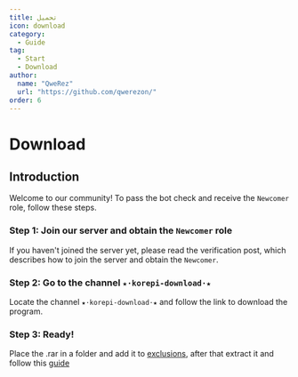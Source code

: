 ```yaml
---
title: تحميل
icon: download
category:
  - Guide
tag:
  - Start
  - Download
author:
  name: "QweRez"
  url: "https://github.com/qwerezon/"
order: 6
---
```


# Download

## Introduction

Welcome to our community! To pass the bot check and receive the `Newcomer` role, follow these steps.

### Step 1: Join our server and obtain the `Newcomer` role

If you haven't joined the server yet, please read the verification post, which describes how to join the server and obtain the `Newcomer`.

### Step 2: Go to the channel `★⋅korepi-download⋅★`

Locate the channel `★⋅korepi-download⋅★` and follow the link to download the program.

### Step 3: Ready!

Place the .rar in a folder and add it to [exclusions](../guide/virus.md), after that extract it and follow this [guide](../guide/getkey.md)

